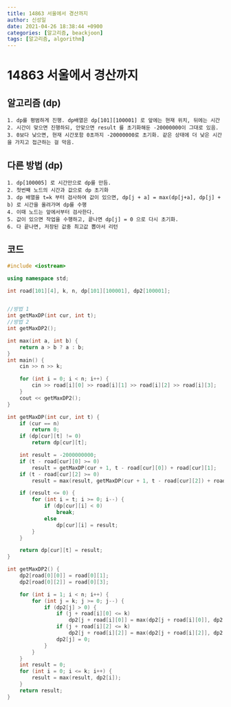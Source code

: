 ```yaml
---
title: 14863 서울에서 경산까지
author: 신성일
date: 2021-04-26 18:38:44 +0900
categories: [알고리즘, beackjoon]
tags: [알고리즘, algorithm]
---
```


# 14863 서울에서 경산까지

## 알고리즘 (dp)

    1. dp를 평범하게 진행. dp배열은 dp[101][100001] 로 앞에는 현재 위치, 뒤에는 시간
    2. 시간이 맞으면 진행하되, 안맞으면 result 를 초기화해둔 -20000000이 그대로 있음.
    3. 0보다 낮으면, 현재 시간포함 0초까지 -20000000로 초기화. 같은 상태에 더 낮은 시간을 가지고 접근하는 걸 막음.

## 다른 방법 (dp)

    1. dp[100005] 로 시간만으로 dp를 만듬.
    2. 첫번째 노드의 시간과 값으로 dp 초기화
    3. dp 배열을 t=k 부터 검사하여 값이 있으면, dp[j + a] = max(dp[j+a], dp[j] + b) 로 시간을 올려가며 dp를 수행
    4. 이때 노드는 앞에서부터 검사한다.
    5. 값이 있으면 작업을 수행하고, 끝나면 dp[j] = 0 으로 다시 초기화.
    6. 다 끝나면, 저장된 값중 최고값 뽑아서 리턴

## 코드

```cpp
#include <iostream>

using namespace std;

int road[101][4], k, n, dp[101][100001], dp2[100001];


//방법 1
int getMaxDP(int cur, int t);
//방법 2
int getMaxDP2();

int max(int a, int b) {
	return a > b ? a : b;
}
int main() {
	cin >> n >> k;

	for (int i = 0; i < n; i++) {
		cin >> road[i][0] >> road[i][1] >> road[i][2] >> road[i][3];
	}
	cout << getMaxDP2();
}

int getMaxDP(int cur, int t) {
	if (cur == n)
		return 0;
	if (dp[cur][t] != 0)
		return dp[cur][t];

	int result = -2000000000;
	if (t - road[cur][0] >= 0)
		result = getMaxDP(cur + 1, t - road[cur][0]) + road[cur][1];
	if (t - road[cur][2] >= 0)
		result = max(result, getMaxDP(cur + 1, t - road[cur][2]) + road[cur][3]);

	if (result <= 0) {
		for (int i = t; i >= 0; i--) {
			if (dp[cur][i] < 0)
				break;
			else
				dp[cur][i] = result;
		}
	}

	return dp[cur][t] = result;
}

int getMaxDP2() {
	dp2[road[0][0]] = road[0][1];
	dp2[road[0][2]] = road[0][3];

	for (int i = 1; i < n; i++) {
		for (int j = k; j >= 0; j--) {
			if (dp2[j] > 0) {
				if (j + road[i][0] <= k)
					dp2[j + road[i][0]] = max(dp2[j + road[i][0]], dp2[j] + road[i][1]);
				if (j + road[i][2] <= k)
					dp2[j + road[i][2]] = max(dp2[j + road[i][2]], dp2[j] + road[i][3]);
				dp2[j] = 0;
			}
		}
	}
	int result = 0;
	for (int i = 0; i <= k; i++) {
		result = max(result, dp2[i]);
	}
	return result;
}
```

